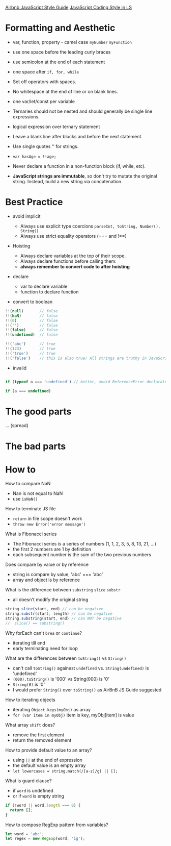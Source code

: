 [Airbnb JavaScript Style Guide](https://github.com/airbnb/javascript)
[JavaScript Coding Style in LS](https://launchschool.com/lessons/56df7843/assignments/6350e31c)

# Formatting and Aesthetic

- var, function, property - camel case `myNumber` `myFunction`

- use one space before the leading curly braces

- use semicolon at the end of each statement

- one space after `if, for, while`

- Set off operators with spaces.

- No whitespace at the end of line or on blank lines.

- one var/let/const per variable

- Ternaries should not be nested and should generally be single line expressions.

- logical expression over ternary statement

- Leave a blank line after blocks and before the next statement.

- Use single quotes '' for strings.

- `var hasAge = !!age;`

- Never declare a function in a non-function block (if, while, etc).

- **JavaScript strings are immutable**, so don't try to mutate the original string. Instead, build a new string via concatenation.

# Best Practice

- avoid implicit
  - Always use explicit type coercions `parseInt, toString, Number(), String()`
  - Always use strict equality operators (=== and !==)

- Hoisting

  - Always declare variables at the top of their scope.
  - Always declare functions before calling them:
  - **always remember to convert code to after hoisting**

- declare
  - var to declare variable
  - function to declare function

- convert to boolean
```js
!!(null)       // false
!!(NaN)        // false
!!(0)          // false
!!('')         // false
!!(false)      // false
!!(undefined)  // false

!!('abc')      // true
!!(123)        // true
!!('true')     // true
!!('false')    // this is also true! All strings are truthy in JavaScript
```

- invalid 
```js

if (typeof a === 'undefined') // better, avoid ReferenceError declarated

if (a === undefined)  

``` 

# The good parts

... (spread)


# The bad parts


# How to

How to compare NaN
- Nan is not equal to NaN
- use `isNaN()`

How to terminate JS file
- `return` in file scope doesn't work 
- `throw new Error('error message')`

What is Fibonacci series
- The Fibonacci series is a series of numbers (1, 1, 2, 3, 5, 8, 13, 21, ...)
- the first 2 numbers are 1 by definition
- each subsequent number is the sum of the two previous numbers

Does compare by value or  by reference
- string is compare by value, 'abc' === 'abc'
- array and object is by reference 

What is the difference between `substring` `slice` `substr`
- all doesn't modify the original string

```js
string.slice(start, end) // can be negative
string.substr(start, length) // can be negative
string.substring(start, end) // can NOT be negative
//  slice() == substring()
```

Why forEach can't `brea` or `continue`?
- iterating till end
- early terminating need for loop


What are the differences between `toString()` vs `String()`
- can't call `toString()` againest `undefined` vs. `String(undefined)` is 'undefined'
- `(000).toString()` is '000' vs String(000) is '0'
- `String(0)` is '0'
- I would prefer `String()` over `toString()` as AirBnB JS Guide suggested

How to iterating objects
- iterating `Object.keys(myObj)` as array
- `for (var item in myObj)` item is key, myObj[item] is value

What array `shift` does?
- remove the first element
- return the removed element

How to provide default value to an array?
- using `||` at the end of expression
- the default value is an empty array
- `let lowercases = string.match(/[a-z]/g) || [];`


What is guard clause?
- if `word` is undefined
- or if `word` is empty string
```js
if (!word || word.length === 0) {
  return [];
}
```


How to compose RegExp pattern from variables?

```js
let word = 'abc';
let regex = new RegExp(word, 'ig');
```